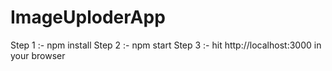 # ImageUploderApp

Step 1 :- npm install
Step 2 :- npm start
Step 3 :- hit http://localhost:3000 in your browser
